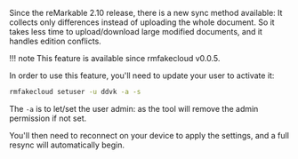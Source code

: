 Since the reMarkable 2.10 release, there is a new sync method available: It
collects only differences instead of uploading the whole document. So it takes
less time to upload/download large modified documents, and it handles edition
conflicts.

!!! note
    This feature is available since rmfakecloud v0.0.5.

In order to use this feature, you'll need to update your user to activate it:

```sh
rmfakecloud setuser -u ddvk -a -s
```

The `-a` is to let/set the user admin: as the tool will remove the admin
permission if not set.

You'll then need to reconnect on your device to apply the settings, and a full
resync will automatically begin.
